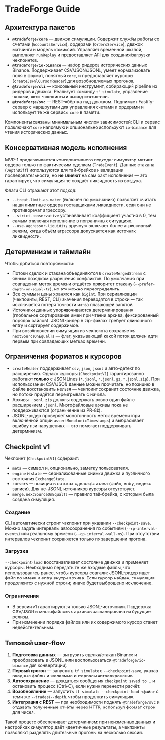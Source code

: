 # TradeForge Guide

## Архитектура пакетов

- **`@tradeforge/core`** — движок симуляции. Содержит службы работы со счетами (`AccountsService`), ордерами (`OrdersService`), движок матчинга и модель комиссий. Управляет временной шкалой, выполняет `runReplay` и предоставляет API для создания/загрузки чекпоинтов.
- **`@tradeforge/io-binance`** — набор ридеров исторических данных Binance. Поддерживает CSV/JSON/JSONL, умеет нормализовать поля в формат, понятный `core`, и предоставляет курсоры (`createJsonlCursorReader`) для возобновляемых прогонов.
- **`@tradeforge/cli`** — консольный инструмент, собирающий pipeline из ридеров и движка. Реализует команду `tf simulate`, управление часами, авто-чекпоинты и вывод статистики.
- **`@tradeforge/svc`** — REST-обёртка над движком. Поднимает Fastify-сервер с маршрутами для управления счетами и ордерами и использует те же сервисы `core` в памяти.

Компоненты связаны минимальным числом зависимостей: CLI и сервис подключают `core` напрямую и опционально используют `io-binance` для чтения исторических данных.

## Консервативная модель исполнения

MVP-1 придерживается консервативного подхода: симулятор матчит ордера только по фактическим сделкам (`TradeEvent`). Данные стакана (`DepthDiff`) используются для тай-брейков и валидации последовательности, но **не влияют** на сам факт исполнения — это гарантирует, что симуляция не создаёт ликвидность из воздуха.

Флаги CLI отражают этот подход:

- `--treat-limit-as-maker` (включён по умолчанию) позволяет считать наши лимитные ордера поставщиками ликвидности, если они не противоречат агрессору.
- `--strict-conservative` устанавливает коэффициент участия в 0, тем самым отключая исполнение в пограничных ситуациях.
- `--use-aggressor-liquidity` вручную включает более агрессивный режим, когда объём агрессора допускается как источник ликвидности.

## Детерминизм и таймлайн

Чтобы добиться повторяемости:

- Потоки сделок и стакана объединяются в `createMergedStream` с явным порядком разрешения конфликтов. По умолчанию при совпадении меток времени отдаётся приоритет стакану (`--prefer-depth-on-equal-ts`), но это можно переопределить.
- Все суммы и цены хранятся как `bigint`. При сериализации (чекпоинты, REST, CLI) значения переводятся в строки — так исключается потеря точности из-за плавающей запятой.
- Источники данных упорядочиваются детерминированно (глобальное сортирование имен при чтении архива, фиксированный порядок файлов). JSONL-ридер в zip-файлах требует одиночного entry и сортирует содержимое.
- При возобновлении симуляции из чекпоинта сохраняется `nextSourceOnEqualTs` — флаг, указывающий какой поток должен идти первым при совпадающих метках времени.

## Ограничения форматов и курсоров

- `createReader` поддерживает `csv`, `json`, `jsonl` и авто-детект по расширению. Однако курсоры (`CheckpointV1`) гарантированно работают **только** с JSON Lines (`*.jsonl`, `*.jsonl.gz`, `*.jsonl.zip`). При использовании CSV/JSON данные можно прочитать, но позицию в файле восстановить нельзя — чекпоинт сохранит состояние движка, но потоки придётся переигрывать с начала.
- Архивы `.jsonl.zip` должны содержать ровно один файл с расширением `.jsonl`. Многофайловые архивы пока не поддерживаются (ограничение из PR-8b).
- JSONL-ридер проверяет монотонность меток времени (при включённой опции `assertMonotonicTimestamps`) и выбрасывает ошибку при нарушениях — это помогает поддерживать детерминизм.

## Checkpoint v1

Чекпоинт (`CheckpointV1`) содержит:

- `meta` — символ и, опционально, заметку пользователя.
- `engine` и `state` — сериализованные снимки движка и публичного состояния `ExchangeState`.
- `cursors` — позиция в потоках сделок/стакана (файл, entry, индекс записи). Для не-JSONL источников курсоры отсутствуют.
- `merge.nextSourceOnEqualTs` — правило тай-брейка, с которым была создана симуляция.

### Создание

CLI автоматически строит чекпоинт при указании `--checkpoint-save`. Можно задать интервалы автосохранения по событиям (`--cp-interval-events`) или реальному времени (`--cp-interval-wall-ms`). При отсутствии интервалов чекпоинт сохраняется только по завершении прогона.

### Загрузка

`--checkpoint-load` восстанавливает состояние движка и применяет курсоры. Необходимо передать те же входные файлы, что использовались ранее, чтобы курсоры совпали: JSONL-ридер ищет файл по имени и entry внутри архива. Если курсор найден, симуляция продолжится с нужной строки; иначе будет выброшено исключение.

### Ограничения

- В версии v1 гарантируются только JSONL-источники. Поддержка CSV/JSON и многофайловых архивов запланирована на будущие релизы.
- При изменении порядка файлов или их содержимого курсор станет недействительным.

## Типовой user-flow

1. **Подготовка данных** — выгрузить сделки/стакан Binance и преобразовать в JSONL (или воспользоваться `@tradeforge/io-binance` для конвертации).
2. **Первый прогон** — запустить `tf simulate` с `--checkpoint-save`, указав входные файлы и желаемые интервалы автосохранения.
3. **Автосохранение** — дождаться сообщения `checkpoint saved to …` и остановить процесс (Ctrl+C), если нужно перенести расчёт.
4. **Возобновление** — запустить `tf simulate --checkpoint-load <файл>` с теми же `--trades`/`--depth`, чтобы продолжить симуляцию.
5. **Интеграция с REST** — при необходимости поднять `@tradeforge/svc` и отдавать полученные отчёты через HTTP, используя формат строк для чисел.

Такой процесс обеспечивает детерминизм: при неизменных данных и настройках симулятор даёт идентичные результаты, а чекпоинты позволяют разделять длительные прогоны на несколько сессий.
